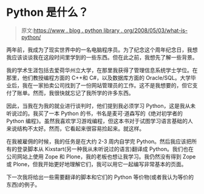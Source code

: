 # Python 是什么？

> 原文:[https://www . blog . python library . org/2008/05/03/what-is-python/](https://www.blog.pythonlibrary.org/2008/05/03/what-is-python/)

两年前，我成为了现实世界中的一名电脑程序员。为了纪念这个周年纪念日，我想我应该谈谈我在这段时间里学到的一些东西。但在此之前，我想先了解一些背景。

我的学术生涯包括去爱荷华州立大学，在那里我获得了管理信息系统学士学位。在那里，他们教授编程方面的 C++和 C#，以及数据库方面的 Oracle/SQL。大学毕业后，我在一家拍卖公司找到了一份网站管理员的工作。这不是我想要的，但它支付了账单。然而，我很快就忘记了我所学的许多东西。

因此，当我在为我的就业进行谈判时，他们提到我必须学习 Python，这是我从未听说过的。我买了一本 Python 的书，书名是麦可·道森写的《绝对初学者的 Python 编程》。虽然我喜欢学习游戏编程，但这本书对于试图学习语言基础的人来说结构不太好。然而，它看起来很容易捡起来。就这样。

在我被雇佣的时候，我的任务是在大约 2-3 周内自学完 Python。然后我应该把所有的登录脚本从 Kixstart(另一种我从未听说过的语言)翻译成 Python。我们也在公司网站上使用 Zope 和 Plone，我的老板也想让我学习。我仍然没有得到 Zope 或 Plone，但我开始更好地理解它们，我可以用它一起编写非常基本的页面。

下一次我将给出一些需要翻译的脚本和它们的 Python 等价物(或者我认为等价的东西)的例子。